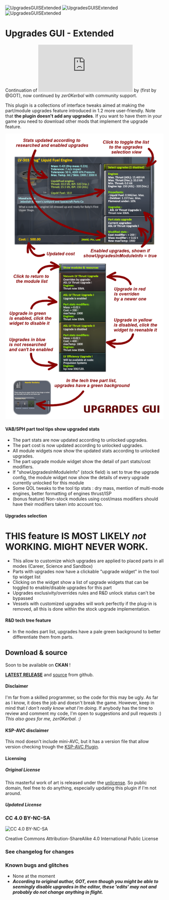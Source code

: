 ![UpgradesGUISExtended](https://img.shields.io/badge/KSP%20version-1.7.x-66ccff.svg?style=flat-square) 
![UpgradesGUISExtended](https://img.shields.io/badge/MOD%20version-1.5.0.2-orange.svg?style=flat-square)
![UpgradesGUISExtended](https://img.shields.io/badge/CKAN-Indexed-brightgreen.svg)

# Upgrades GUI - Extended
Continuation of ![UpgradesUIExtensions](https://forum.kerbalspaceprogram.com/index.php?/topic/158081-122-upgradesgui-v15-upgrades-info-and-selection-in-vabsph-part-tooltips/) by (first by @GOT), now continued by *zer0Kerbal* with community support.

This plugin is a collections of interface tweaks aimed at making the part/module upgrades feature introduced in 1.2 more user-friendly.
Note that **the plugin doesn't add any upgrades**. If you want to have them in your game you need to download other mods that implement the upgrade feature.

![screenshot](https://raw.githubusercontent.com/gotmachine/UpgradesUIExtensions/902603cd0c7de45af979129f7af6f8fb839f912c/Documents/tooltipTweaks.png)

#### VAB/SPH part tool tips show upgraded stats
- The part stats are now updated according to unlocked upgrades.
- The part cost is now updated according to unlocked upgrades.
- All module widgets now show the updated stats according to unlocked upgrades.
- The part upgrade module widget show the detail of part stats/cost modifiers.
- If "showUpgradesInModuleInfo" (stock field) is set to true the upgrade config, the module widget now show the details of every upgrade currently unlocked for this module
- Some QOL tweaks to the tool tip stats : dry mass, mention of multi-mode engines, better formatting of engines thrust/ISP
- (bonus feature) Non-stock modules using cost/mass modifiers should have their modifiers taken into account too.

#### Upgrades selection
# THIS feature IS MOST LIKELY *not* WORKING. MIGHT NEVER WORK. 
- This allow to customize which upgrades are applied to placed parts in all modes (Career, Science and Sandbox)
- Parts with upgrades now have a clickable "upgrade widget" in the tool tip widget list
- Clicking on the widget show a list of upgrade widgets that can be toggled to enable/disable upgrades for this part
- Upgrades exclusivity/overrides rules and R&D unlock status can't be bypassed
- Vessels with customized upgrades will work perfectly if the plug-in is removed, all this is done within the stock upgrade implementation.

#### R&D tech tree feature
- In the nodes part list, upgrades have a pale green background to better differentiate them from parts.

## Download & source

Soon to be available on **CKAN** !

**[LATEST RELEASE](https://github.com/zer0Kerbal/UpgradesUIExtensions/releases/latest)** and [source](https://github.com/zer0Kerbal/UpgradesUIExtensions) from github.

#### Disclaimer
I'm far from a skilled programmer, so the code for this may be ugly. As far as I know, it does the job and doesn't break the game. However, keep in mind that *I don't really know what I'm doing*. If anybody has the time to review and comment my code, I'm open to suggestions and pull requests :) *This also goes for me, zer0Kerbal. :)*

#### KSP-AVC disclaimer
This mod doesn't include mini-AVC, but it has a version file that allow version checking trough the [KSP-AVC Plugin](http://forum.kerbalspaceprogram.com/threads/79745).

#### Licensing
##### Original License
This masterful work of art is released under the [unlicense](http://unlicense.org/). 
So public domain, feel free to do anything, especially updating this plugin if I'm not around.

##### Updated License
### CC 4.0 BY-NC-SA  

![[CC 4.0 BY-NC-SA](https://creativecommons.org/licenses/by-nc-sa/4.0/)](https://i.creativecommons.org/l/by-nc-sa/4.0/88x31.png "CC 4.0 BY-NC-SA")

Creative Commons Attribution-ShareAlike 4.0 International Public License

### See changelog for changes

### Known bugs and glitches
- None at the moment
- ***According to original author, GOT, even though you might be able to seemingly disable upgrades in the editor, these 'edits' may not and probably do not change anything in flight.***


